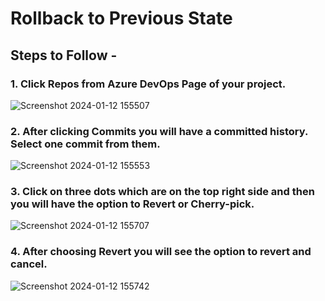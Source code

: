 # Rollback to Previous State 

## Steps to Follow -

### 1. Click Repos from Azure DevOps Page of your project. 

![Screenshot 2024-01-12 155507](https://github.com/akshaygogate1995/markdown/assets/123295575/f20b7c16-5b61-496d-b9b9-cbc1b7fc707a)

### 2. After clicking Commits you will have a committed history. Select one commit from them. 

![Screenshot 2024-01-12 155553](https://github.com/akshaygogate1995/markdown/assets/123295575/f26d734e-743a-4656-af07-3277959bae12)

### 3. Click on three dots which are on the top right side and then you will have the option to Revert or Cherry-pick. 

![Screenshot 2024-01-12 155707](https://github.com/akshaygogate1995/markdown/assets/123295575/7285e428-5222-4f17-922b-9c3fcb30e4bd)

### 4. After choosing Revert you will see the option to revert and cancel. 

![Screenshot 2024-01-12 155742](https://github.com/akshaygogate1995/markdown/assets/123295575/bfc1a560-aed2-4676-a256-e718c9a06515)




